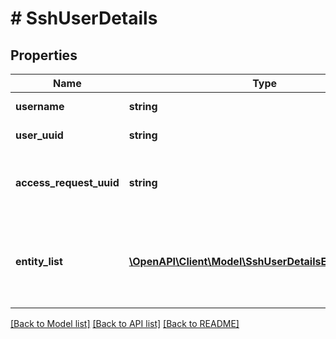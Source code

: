 # # SshUserDetails

## Properties

Name | Type | Description | Notes
------------ | ------------- | ------------- | -------------
**username** | **string** | SSH User name |
**user_uuid** | **string** | SSH User UUID |
**access_request_uuid** | **string** | UUID of the access request requesting SSH access |
**entity_list** | [**\OpenAPI\Client\Model\SshUserDetailsEntityListInner[]**](SshUserDetailsEntityListInner.md) | List of IP addresses to the entity which the user requested access to |

[[Back to Model list]](../../README.md#models) [[Back to API list]](../../README.md#endpoints) [[Back to README]](../../README.md)

